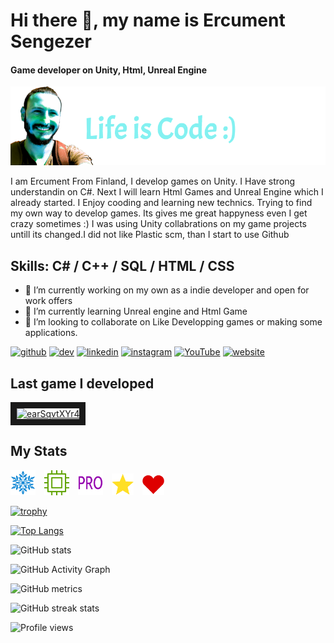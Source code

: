# Hi there 👋, my name is Ercument Sengezer
#### Game developer on Unity, Html, Unreal Engine
![Game developer on Unity, Html, Unreal Engine](https://github.com/ercutto/ercutto/blob/main/Erccument%20Sengezer.png)

I am Ercument From Finland, I develop games on Unity. I Have strong understandin on C#. Next I will learn Html Games and Unreal Engine which I already started.
I Enjoy cooding and learning new technics. Trying to find my own way to develop games. Its gives me great happyness even I get crazy sometimes :) 
I was using Unity collabrations on my game projects untill its changed.I did not like Plastic scm, than I start to use Github

## Skills: C# / C++ / SQL / HTML / CSS

- 🔭 I’m currently working on my own as a indie developer and open for work offers 
- 🌱 I’m currently learning Unreal engine and Html Game 
- 👯 I’m looking to collaborate on Like Developping games or making some applications. 


[<img src='https://cdn.jsdelivr.net/npm/simple-icons@3.0.1/icons/github.svg' alt='github' height='40'>](https://github.com/ercutto)  [<img src='https://cdn.jsdelivr.net/npm/simple-icons@3.0.1/icons/hashnode.svg' alt='dev' height='40'>](https://ercuttogamelay.blogspot.com/)  [<img src='https://cdn.jsdelivr.net/npm/simple-icons@3.0.1/icons/linkedin.svg' alt='linkedin' height='40'>](https://www.linkedin.com/in/ercument-sengezer-linktome/)  [<img src='https://cdn.jsdelivr.net/npm/simple-icons@3.0.1/icons/instagram.svg' alt='instagram' height='40'>](https://www.instagram.com/ercutto/)  [<img src='https://cdn.jsdelivr.net/npm/simple-icons@3.0.1/icons/youtube.svg' alt='YouTube' height='40'>](https://www.youtube.com/c/ercuttogameplay)  [<img src='https://cdn.jsdelivr.net/npm/simple-icons@3.0.1/icons/icloud.svg' alt='website' height='40'>](https://bamboomgame.fi/)  
## Last game I developed
<a href="https://www.youtube.com/watch?v=earSqvtXYr4" target="_blank"><img src="https://www.youtube.com/watch?v=earSqvtXYr4/0.jpg" 
alt=" earSqvtXYr4" width="240" height="180" border="10" /></a>
## My Stats
<a href='https://archiveprogram.github.com/'><img src='https://raw.githubusercontent.com/acervenky/animated-github-badges/master/assets/acbadge.gif' width='40' height='40'></a> <a href='https://docs.github.com/en/developers'><img src='https://raw.githubusercontent.com/acervenky/animated-github-badges/master/assets/devbadge.gif' width='40' height='40'></a> <a href='https://github.com/pricing'><img src='https://raw.githubusercontent.com/acervenky/animated-github-badges/master/assets/pro.gif' width='40' height='40'></a> <a href='https://stars.github.com/'><img src='https://raw.githubusercontent.com/acervenky/animated-github-badges/master/assets/starbadge.gif' width='35' height='35'></a> <a href='https://docs.github.com/en/github/supporting-the-open-source-community-with-github-sponsors'><img src='https://raw.githubusercontent.com/acervenky/animated-github-badges/master/assets/sponsorbadge.gif' width='35' height='35'></a> 

[![trophy](https://github-profile-trophy.vercel.app/?username=ercutto)](https://github.com/ryo-ma/github-profile-trophy)

[![Top Langs](https://github-readme-stats.vercel.app/api/top-langs/?username=ercutto)](https://github.com/anuraghazra/github-readme-stats)

![GitHub stats](https://github-readme-stats.vercel.app/api?username=ercutto&show_icons=true&count_private=true)  

![GitHub Activity Graph](https://activity-graph.herokuapp.com/graph?username=ercutto)  

![GitHub metrics](https://metrics.lecoq.io/ercutto)  

![GitHub streak stats](https://github-readme-streak-stats.herokuapp.com/?user=ercutto)  

![Profile views](https://gpvc.arturio.dev/ercutto)  


<!--
**ercutto/ercutto** is a ✨ _special_ ✨ repository because its `README.md` (this file) appears on your GitHub profile.

Here are some ideas to get you started:

- 🔭 I’m currently working on ...
- 🌱 I’m currently learning ...
- 👯 I’m looking to collaborate on ...
- 🤔 I’m looking for help with ...
- 💬 Ask me about ...
- 📫 How to reach me: ...
- 😄 Pronouns: ...
- ⚡ Fun fact: ...
-->
